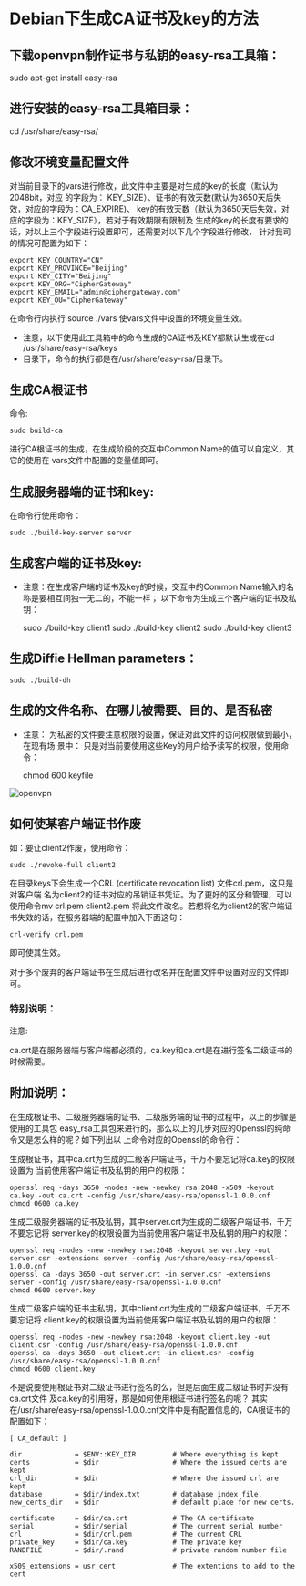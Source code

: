 #  Debian下生成CA证书及key的方法

## 下载openvpn制作证书与私钥的easy-rsa工具箱： 
sudo apt-get install easy-rsa 

##  进行安装的easy-rsa工具箱目录： 
cd /usr/share/easy-rsa/ 

## 修改环境变量配置文件   
对当前目录下的vars进行修改，此文件中主要是对生成的key的长度（默认为2048bit，对应
的字段为： KEY_SIZE）、证书的有效天数(默认为3650天后失效，对应的字段为：CA_EXPIRE)、
key的有效天数（默认为3650天后失效，对应的字段为：KEY_SIZE），若对于有效期限有限制及
生成的key的长度有要求的话，对以上三个字段进行设置即可，还需要对以下几个字段进行修改，
针对我司的情况可配置为如下：  

    export KEY_COUNTRY="CN" 
    export KEY_PROVINCE="Beijing" 
    export KEY_CITY="Beijing" 
    export KEY_ORG="CipherGateway" 
    export KEY_EMAIL="admin@ciphergateway.com" 
    export KEY_OU="CipherGateway" 

在命令行内执行 source ./vars  使vars文件中设置的环境变量生效。 

* 注意，以下使用此工具箱中的命令生成的CA证书及KEY都默认生成在cd /usr/share/easy-rsa/keys
* 目录下，命令的执行都是在/usr/share/easy-rsa/目录下。  

## 生成CA根证书  
命令: 

    sudo build-ca 
进行CA根证书的生成，在生成阶段的交互中Common Name的值可以自定义，其它的使用在
vars文件中配置的变量值即可。 

## 生成服务器端的证书和key:  
在命令行使用命令： 

    sudo ./build-key-server server   

## 生成客户端的证书及key: 

*  注意：在生成客户端的证书及key的时候，交互中的Common Name输入的名称是要相互间独一无二的，不能一样； 
以下命令为生成三个客户端的证书及私钥：
    
    sudo ./build-key client1 
    sudo ./build-key client2 
    sudo ./build-key client3 


##  生成Diffie Hellman parameters：  
    
    sudo ./build-dh  

##  生成的文件名称、在哪儿被需要、目的、是否私密   
*  注意： 为私密的文件要注意权限的设置，保证对此文件的访问权限做到最小，在现有场
景中： 只是对当前要使用这些Key的用户给予读写的权限，使用命令： 

    chmod 600 keyfile  
    
![openvpn](img/keyfile.png)  

##  如何使某客户端证书作废
如：要让client2作废，使用命令： 

    sudo ./revoke-full client2 

在目录keys下会生成一个CRL (certificate revocation list) 文件crl.pem，这只是对客户端
名为client2的证书对应的吊销证书凭证。为了更好的区分和管理，可以使用命令mv crl.pem client2.pem
将此文件改名。若想将名为client2的客户端证书失效的话，在服务器端的配置中加入下面这句：
    
    crl-verify crl.pem

即可使其生效。

对于多个废弃的客户端证书在生成后进行改名并在配置文件中设置对应的文件即可。

###  特别说明：
注意:

ca.crt是在服务器端与客户端都必须的，ca.key和ca.crt是在进行签名二级证书的时候需要。

## 附加说明：
在生成根证书、二级服务器端的证书、二级服务端的证书的过程中，以上的步骤是使用的工具包
easy_rsa工具包来进行的，那么以上的几步对应的Openssl的纯命令又是怎么样的呢？如下列出以
上命令对应的Openssl的命令行：

生成根证书，其中ca.crt为生成的二级客户端证书，千万不要忘记将ca.key的权限设置为
当前使用客户端证书及私钥的用户的权限：

    openssl req -days 3650 -nodes -new -newkey rsa:2048 -x509 -keyout ca.key -out ca.crt -config /usr/share/easy-rsa/openssl-1.0.0.cnf
    chmod 0600 ca.key

生成二级服务器端的证书及私钥，其中server.crt为生成的二级客户端证书，千万不要忘记将
server.key的权限设置为当前使用客户端证书及私钥的用户的权限：
    
    openssl req -nodes -new -newkey rsa:2048 -keyout server.key -out server.csr -extensions server -config /usr/share/easy-rsa/openssl-1.0.0.cnf
    openssl ca -days 3650 -out server.crt -in server.csr -extensions server -config /usr/share/easy-rsa/openssl-1.0.0.cnf
    chmod 0600 server.key

生成二级客户端的证书主私钥，其中client.crt为生成的二级客户端证书，千万不要忘记将
client.key的权限设置为当前使用客户端证书及私钥的用户的权限：

    openssl req -nodes -new -newkey rsa:2048 -keyout client.key -out client.csr -config /usr/share/easy-rsa/openssl-1.0.0.cnf
    openssl ca -days 3650 -out client.crt -in client.csr -config /usr/share/easy-rsa/openssl-1.0.0.cnf
    chmod 0600 client.key
    
不是说要使用根证书对二级证书进行签名的么，但是后面生成二级证书时并没有ca.crt文件
及ca.key的引用呀，那是如何使用根证书进行签名的呢？
其实在/usr/share/easy-rsa/openssl-1.0.0.cnf文件中是有配置信息的，CA根证书的配置如下：

    [ CA_default ]

    dir             = $ENV::KEY_DIR         # Where everything is kept
    certs           = $dir                  # Where the issued certs are kept
    crl_dir         = $dir                  # Where the issued crl are kept
    database        = $dir/index.txt        # database index file.
    new_certs_dir   = $dir                  # default place for new certs.

    certificate     = $dir/ca.crt           # The CA certificate
    serial          = $dir/serial           # The current serial number
    crl             = $dir/crl.pem          # The current CRL
    private_key     = $dir/ca.key           # The private key
    RANDFILE        = $dir/.rand            # private random number file

    x509_extensions = usr_cert              # The extentions to add to the cert
